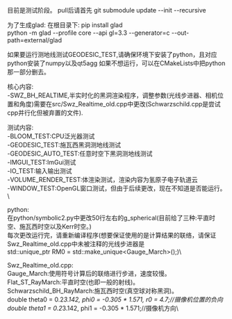目前是测试阶段。
pull后请首先 git submodule update --init --recursive

为了生成glad:
在根目录下:
pip install glad \
python -m glad --profile core --api gl=3.3 --generator=c --out-path=external/glad

如果要运行测地线测试GEODESIC_TEST,请确保环境下安装了python，且对应python安装了numpy以及qt5agg
如果不想运行，可以在CMakeLists中把python那一部分删去。

核心内容:\
    -SWZ_BH_REALTIME,半实时化的黑洞渲染程序，调整参数(光线步进器、相机位置和角度)需要在src/Swz_Realtime_old.cpp中更改(Schwarzschild.cpp是尝试cpp并行化但被弃置的文件).

测试内容:\
    -BLOOM_TEST:CPU泛光器测试\
    -GEODESIC_TEST:施瓦西黑洞测地线测试\
    -GEODESIC_AUTO_TEST:任意时空下黑洞测地线测试\
    -IMGUI_TEST:ImGui测试\
    -IO_TEST:输入输出测试\
    -VOLUME_RENDER_TEST:体渲染测试，渲染内容为氢原子电子轨道云\
    -WINDOW_TEST:OpenGL窗口测试，但由于后续更改，现在不知道是否能运行。\

python:\
    在python/symbolic2.py中更改50行左右的g_spherical(目前给了三种:平直时空、施瓦西时空以及Kerr时空。)\
    每次更改运行完，请重新编译程序(想要保证使用的是计算结果的联络，请保证Swz_Realtime_old.cpp中未被注释的光线步进器是\
    std::unique_ptr<RayMarch> RM0 = std::make_unique<Gauge_March>();)\

Swz_Realtime_old.cpp:\
    Gauge_March:使用符号计算后的联络进行步进，速度较慢。\
    Flat_ST_RayMarch:平直时空(也即一般的射线)。\
    Schwarzschild_BH_RayMarch:施瓦西时空(真空球对称黑洞)。\
    double theta0 = 0.2*3.142, phi0 =  -0.305 * 1.571, r0 = 4.7;//摄像机位置的负向\
    double theta1 = 0.2*3.142, phi1 = -0.305 * 1.571;//摄像机方向\